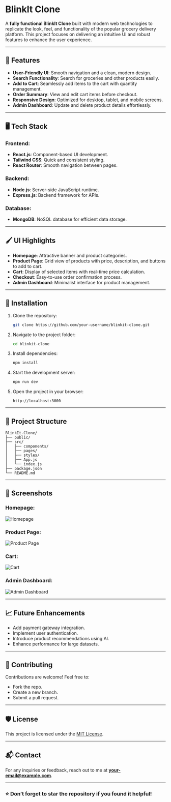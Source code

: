 # BlinkIt Clone

A **fully functional BlinkIt Clone** built with modern web technologies to replicate the look, feel, and functionality of the popular grocery delivery platform. This project focuses on delivering an intuitive UI and robust features to enhance the user experience.

---

## 🌟 Features

- **User-Friendly UI**: Smooth navigation and a clean, modern design.
- **Search Functionality**: Search for groceries and other products easily.
- **Add to Cart**: Seamlessly add items to the cart with quantity management.
- **Order Summary**: View and edit cart items before checkout.
- **Responsive Design**: Optimized for desktop, tablet, and mobile screens.
- **Admin Dashboard**: Update and delete product details effortlessly.

---

## 🖥️ Tech Stack

### Frontend:
- **React.js**: Component-based UI development.
- **Tailwind CSS**: Quick and consistent styling.
- **React Router**: Smooth navigation between pages.

### Backend:
- **Node.js**: Server-side JavaScript runtime.
- **Express.js**: Backend framework for APIs.

### Database:
- **MongoDB**: NoSQL database for efficient data storage.

---

## 🖌️ UI Highlights

- **Homepage**: Attractive banner and product categories.
- **Product Page**: Grid view of products with price, description, and buttons to add to cart.
- **Cart**: Display of selected items with real-time price calculation.
- **Checkout**: Easy-to-use order confirmation process.
- **Admin Dashboard**: Minimalist interface for product management.

---

## 🚀 Installation

1. Clone the repository:
   ```bash
   git clone https://github.com/your-username/blinkit-clone.git
   ```

2. Navigate to the project folder:
   ```bash
   cd blinkit-clone
   ```

3. Install dependencies:
   ```bash
   npm install
   ```

4. Start the development server:
   ```bash
   npm run dev
   ```

5. Open the project in your browser:
   ```
   http://localhost:3000
   ```

---

## 📂 Project Structure

```
BlinkIt-Clone/
├── public/
├── src/
│   ├── components/
│   ├── pages/
│   ├── styles/
│   ├── App.js
│   └── index.js
├── package.json
└── README.md
```

---

## 📸 Screenshots

### Homepage:
![Homepage](https://via.placeholder.com/800x400)

### Product Page:
![Product Page](https://via.placeholder.com/800x400)

### Cart:
![Cart](https://via.placeholder.com/800x400)

### Admin Dashboard:
![Admin Dashboard](https://via.placeholder.com/800x400)

---

## 📈 Future Enhancements

- Add payment gateway integration.
- Implement user authentication.
- Introduce product recommendations using AI.
- Enhance performance for large datasets.

---

## 🤝 Contributing

Contributions are welcome! Feel free to:
- Fork the repo.
- Create a new branch.
- Submit a pull request.

---

## 🛡️ License

This project is licensed under the [MIT License](LICENSE).

---

## 📬 Contact

For any inquiries or feedback, reach out to me at **your-email@example.com**.

---

### ⭐ Don’t forget to star the repository if you found it helpful!

